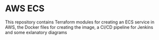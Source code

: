 # AWS ECS

This repository contains Terraform modules for creating an ECS service in AWS, the Docker files for creating the image, a CI/CD pipeline for Jenkins and some exlanatory diagrams
